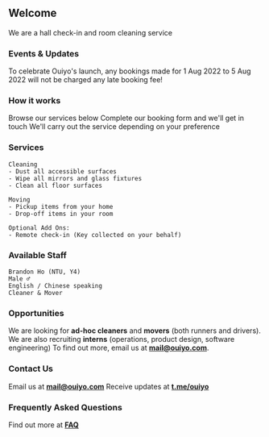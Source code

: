## Welcome

We are a hall check-in and room cleaning service

### Events & Updates

To celebrate Ouiyo's launch, any bookings made for 1 Aug 2022 to 5 Aug 2022 will not be charged any late booking fee! 

### How it works
<ion-icon name="help-outline"></ion-icon> Browse our services below
<ion-icon name="list-outline"></ion-icon> Complete our booking form and we'll get in touch
<ion-icon name="build-outline"></ion-icon> We'll carry out the service depending on your preference

### Services
```
Cleaning
- Dust all accessible surfaces 
- Wipe all mirrors and glass fixtures
- Clean all floor surfaces
```

```
Moving
- Pickup items from your home
- Drop-off items in your room
```

```
Optional Add Ons:
- Remote check-in (Key collected on your behalf)
```

### Available Staff
```
Brandon Ho (NTU, Y4)
Male ♂️
English / Chinese speaking 
Cleaner & Mover
```

### Opportunities

We are looking for **ad-hoc cleaners** and **movers** (both runners and drivers).
We are also recruiting **interns** (operations, product design, software engineering)
To find out more, email us at **<a href = "mailto: mail@ouiyo.com">mail@ouiyo.com</a>**. 
### Contact Us

<ion-icon name="mail-outline"></ion-icon> Email us at **<a href = "mailto: mail@ouiyo.com">mail@ouiyo.com</a>**
<ion-icon name="chatbubble-outline"></ion-icon>  Receive updates at **<a href="https://t.me/ouiyo">t.me/ouiyo</a>** 

### Frequently Asked Questions
Find out more at **<a href="https://ouiyo.notion.site/Frequently-Asked-Questions-5edb142f661f4fd6b46590be6d85aca8">FAQ</a>** 

